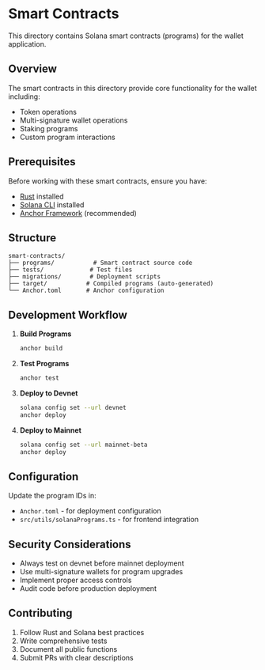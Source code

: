 
# Smart Contracts

This directory contains Solana smart contracts (programs) for the wallet application.

## Overview

The smart contracts in this directory provide core functionality for the wallet including:
- Token operations
- Multi-signature wallet operations
- Staking programs
- Custom program interactions

## Prerequisites

Before working with these smart contracts, ensure you have:
- [Rust](https://rustup.rs/) installed
- [Solana CLI](https://docs.solana.com/cli/install-solana-cli-tools) installed
- [Anchor Framework](https://project-serum.github.io/anchor/getting-started/installation.html) (recommended)

## Structure

```
smart-contracts/
├── programs/           # Smart contract source code
├── tests/             # Test files
├── migrations/        # Deployment scripts
├── target/           # Compiled programs (auto-generated)
└── Anchor.toml       # Anchor configuration
```

## Development Workflow

1. **Build Programs**
   ```bash
   anchor build
   ```

2. **Test Programs**
   ```bash
   anchor test
   ```

3. **Deploy to Devnet**
   ```bash
   solana config set --url devnet
   anchor deploy
   ```

4. **Deploy to Mainnet**
   ```bash
   solana config set --url mainnet-beta
   anchor deploy
   ```

## Configuration

Update the program IDs in:
- `Anchor.toml` - for deployment configuration
- `src/utils/solanaPrograms.ts` - for frontend integration

## Security Considerations

- Always test on devnet before mainnet deployment
- Use multi-signature wallets for program upgrades
- Implement proper access controls
- Audit code before production deployment

## Contributing

1. Follow Rust and Solana best practices
2. Write comprehensive tests
3. Document all public functions
4. Submit PRs with clear descriptions
